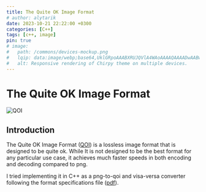 ```yaml
---
title: The Quite OK Image Format
# author: alytarik
date: 2023-10-21 22:22:00 +0300
categories: [C++]
tags: [c++, image]
pin: true
# image:
#   path: /commons/devices-mockup.png
#   lqip: data:image/webp;base64,UklGRpoAAABXRUJQVlA4WAoAAAAQAAAADwAABwAAQUxQSDIAAAARL0AmbZurmr57yyIiqE8oiG0bejIYEQTgqiDA9vqnsUSI6H+oAERp2HZ65qP/VIAWAFZQOCBCAAAA8AEAnQEqEAAIAAVAfCWkAALp8sF8rgRgAP7o9FDvMCkMde9PK7euH5M1m6VWoDXf2FkP3BqV0ZYbO6NA/VFIAAAA
#   alt: Responsive rendering of Chirpy theme on multiple devices.
---
```


# The Quite OK Image Format
![QOI](https://qoiformat.org/qoi-logo-black-framed.svg)

## Introduction
The Quite OK Image Format ([QOI](https://qoiformat.org/)) is a lossless image format
that is designed to be quite ok. While It is not designed to be the best format for
any particular use case, it achieves much faster speeds in both encoding and decoding
compared to png.

I tried implementing it in C++ as a png-to-qoi and visa-versa converter following the
format specifications file ([pdf](https://qoiformat.org/qoi-specification.pdf)). 
